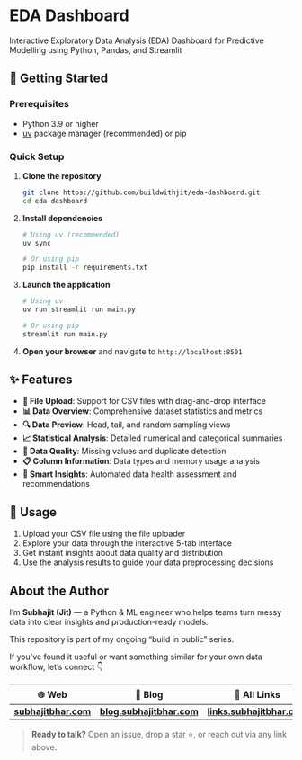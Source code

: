 # EDA Dashboard
Interactive Exploratory Data Analysis (EDA) Dashboard for Predictive Modelling using Python, Pandas, and Streamlit

## 🚀 Getting Started

### Prerequisites
- Python 3.9 or higher
- [uv](https://docs.astral.sh/uv/) package manager (recommended) or pip

### Quick Setup

1. **Clone the repository**
   ```bash
   git clone https://github.com/buildwithjit/eda-dashboard.git
   cd eda-dashboard
   ```

2. **Install dependencies**
   ```bash
   # Using uv (recommended)
   uv sync
   
   # Or using pip
   pip install -r requirements.txt
   ```

3. **Launch the application**
   ```bash
   # Using uv
   uv run streamlit run main.py
   
   # Or using pip
   streamlit run main.py
   ```

4. **Open your browser** and navigate to `http://localhost:8501`

## ✨ Features

- **📁 File Upload**: Support for CSV files with drag-and-drop interface
- **📊 Data Overview**: Comprehensive dataset statistics and metrics
- **🔍 Data Preview**: Head, tail, and random sampling views
- **📈 Statistical Analysis**: Detailed numerical and categorical summaries
- **🧹 Data Quality**: Missing values and duplicate detection
- **📋 Column Information**: Data types and memory usage analysis
- **🎯 Smart Insights**: Automated data health assessment and recommendations

## 📖 Usage

1. Upload your CSV file using the file uploader
2. Explore your data through the interactive 5-tab interface
3. Get instant insights about data quality and distribution
4. Use the analysis results to guide your data preprocessing decisions




## About the Author

I’m **Subhajit (Jit)** — a Python & ML engineer who helps teams turn messy data into clear insights and production-ready models.

This repository is part of my ongoing “build in public” series.  

If you’ve found it useful or want something similar for your own data workflow, let’s connect 👇

| 🌐 Web                                            | 📝 Blog                                                     | 🔗 All Links                                                  | ☕ Buy Me a Coffee                                            |
| ------------------------------------------------ | ---------------------------------------------------------- | ------------------------------------------------------------ | ------------------------------------------------------------ |
| **[subhajitbhar.com](https://subhajitbhar.com)** | **[blog.subhajitbhar.com](https://blog.subhajitbhar.com)** | **[links.subhajitbhar.com](https://links.subhajitbhar.com)** | **[buymeacoffee.com/29jit](https://buymeacoffee.com/29jit)** |



> **Ready to talk?** Open an issue, drop a star ⭐, or reach out via any link above.

